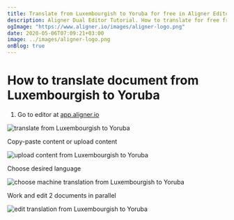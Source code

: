 ```yaml
---
title: Translate from Luxembourgish to Yoruba for free in Aligner Editor
description: Aligner Dual Editor Tutorial. How to translate for free from Luxembourgish to Yoruba. Aligner is multilingual document management platform. 
ogImage: "https://www.aligner.io/images/aligner-logo.png"
date: 2020-05-06T07:09:21+03:00
image: ../images/aligner-logo.png
onBlog: true
---
```


# How to translate document from Luxembourgish to Yoruba

1. Go to editor at [app.aligner.io](https://app.aligner.io "Aligner App web page")

![translate from Luxembourgish to Yoruba](../aligner-blank-editor.png "translate from Luxembourgish to Yoruba")

Copy-paste content or upload content

![upload content from Luxembourgish to Yoruba](../aligner-uploaded-document.png "upload content from Luxembourgish to Yoruba")

Choose desired language

![choose machine translation from Luxembourgish to Yoruba](../aligner-language-dropdown.png "choose machine translation from Luxembourgish to Yoruba")

Work and edit 2 documents in parallel

![edit translation from Luxembourgish to Yoruba](../aligner-double-sitded-editor.png "edit translation from Luxembourgish to Yoruba")

